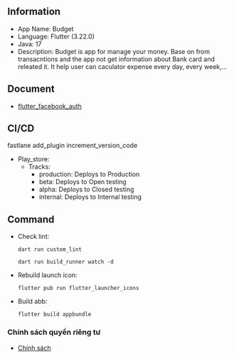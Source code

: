 ## Information
- App Name: Budget
- Language: Flutter (3.22.0)
- Java: 17
- Description: Budget is app for manage your money. Base on from transacntions and the app not get information about Bank card and releated it. It help user can caculator expense every day, every week,...
## Document
- [flutter_facebook_auth](https://facebook.meedu.app/docs/4.x.x/intro)
## CI/CD
fastlane add_plugin increment_version_code
- Play_store:
    - Tracks:
        - production: Deploys to Production
        - beta: Deploys to Open testing
        - alpha: Deploys to Closed testing
        - internal: Deploys to Internal testing

## Command
- Check lint: 
    ```
    dart run custom_lint
    ```
    ```
    dart run build_runner watch -d
    ```
- Rebuild launch icon:
    ```
    flutter pub run flutter_launcher_icons
    ```
- Build abb:
    ```
    flutter build appbundle
    ```
### Chính sách quyền riêng tư
- [Chính sách](https://www.termsfeed.com/live/2d5f7165-d7ba-49b3-b191-6f3f94b412ac)
